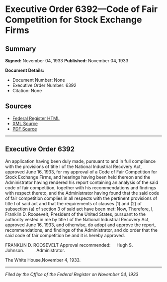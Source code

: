 # Executive Order 6392—Code of Fair Competition for Stock Exchange Firms

## Summary

**Signed:** November 04, 1933
**Published:** November 04, 1933

**Document Details:**
- Document Number: None
- Executive Order Number: 6392
- Citation: None

## Sources
- [Federal Register HTML](https://www.presidency.ucsb.edu/documents/executive-order-6392-code-fair-competition-for-stock-exchange-firms)
- [XML Source](None)
- [PDF Source](None)

---

## Executive Order 6392

An application having been duly made, pursuant to and in full compliance with the provisions of title I of the National Industrial Recovery Act, approved June 16, 1933, for my approval of a Code of Fair Competition for Stock Exchange Firms, and hearings having been held thereon and the Administrator having rendered his report containing an analysis of the said code of fair competition, together with his recommendations and findings with respect thereto, and the Administrator having found that the said code of fair competition complies in all respects with the pertinent provisions of title I of said act and that the requirements of clauses (1) and (2) of subsection (a) of section 3 of said act have been met:
Now, Therefore, I, Franklin D. Roosevelt, President of the United States, pursuant to the authority vested in me by title I of the National Industrial Recovery Act, approved June 16, 1933, and otherwise, do adopt and approve the report, recommendations, and findings of the Administrator, and do order that the said code of fair competition be and it is hereby approved.

FRANKLIN D. ROOSEVELT
Approval recommended:     Hugh S. Johnson.          Administrator.

The White House,November 4, 1933.

---

*Filed by the Office of the Federal Register on November 04, 1933*
